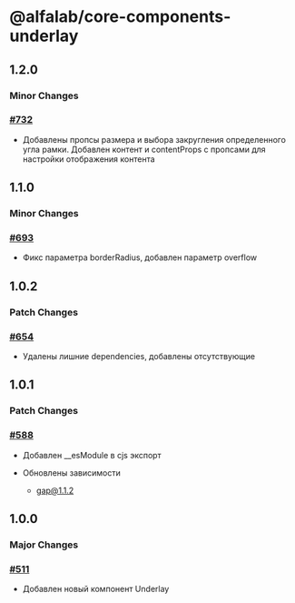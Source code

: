 # @alfalab/core-components-underlay

## 1.2.0

### Minor Changes

### [#732](https://github.com/core-ds/core-components/pull/732)

-   Добавлены пропсы размера и выбора закругления определенного угла рамки. Добавлен контент и contentProps с пропсами для настройки отображения контента

## 1.1.0

### Minor Changes

### [#693](https://github.com/core-ds/core-components/pull/693)

-   Фикс параметра borderRadius, добавлен параметр overflow

## 1.0.2

### Patch Changes

### [#654](https://github.com/core-ds/core-components/pull/654)

-   Удалены лишние dependencies, добавлены отсутствующие

## 1.0.1

### Patch Changes

### [#588](https://github.com/core-ds/core-components/pull/588)

-   Добавлен \_\_esModule в cjs экспорт

-   Обновлены зависимости
    -   gap@1.1.2

## 1.0.0

### Major Changes

### [#511](https://github.com/core-ds/core-components/pull/511)

-   Добавлен новый компонент Underlay
